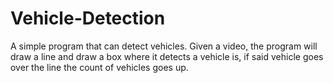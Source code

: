 # Vehicle-Detection
A simple program that can detect vehicles.
Given a video, the program will draw a line and draw a box where it detects a vehicle is, if said vehicle goes over the line the count of vehicles goes up.
